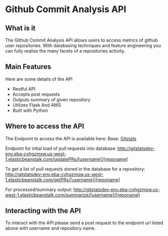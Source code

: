 # Github Commit Analysis API

## What is it

The Github Commit Analysis API allows users to access metrics of github user repositories. With databasing techniques and feature engineering you can fully realise the many facets of a repositories activity.  

## Main Features

Here are some details of the API

* Restful API
* Accepts post requests
* Outputs summary of given repository
* Utilizes Flask And AWS
* Built with Python

## Where to access the API 

The Endpoint to access the API is available here:
Base: [Gitstats](http://gitstatsdev-env.eba-cvhgzmsw.us-west-1.elasticbeanstalk.com/)

Endpoint for intial load of pull requests into database: http://gitstatsdev-env.eba-cvhgzmsw.us-west-1.elasticbeanstalk.com/updatePRs/[username]/[reponame]

To get a list of pull requests stored in the database for a repository: http://gitstatsdev-env.eba-cvhgzmsw.us-west-1.elasticbeanstalk.com/getPRs/[username]/[reponame]
 
For processed/summary output: http://gitstatsdev-env.eba-cvhgzmsw.us-west-1.elasticbeanstalk.com/summarize/[username]/[reponame]

## Interacting with the API

To interact with the API please send a post request to the endpoint url listed above with username and repository name. 
